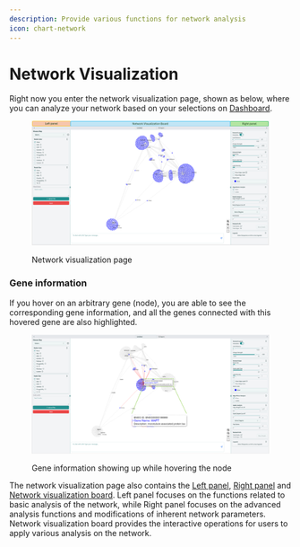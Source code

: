 ```yaml
---
description: Provide various functions for network analysis
icon: chart-network
---
```


# Network Visualization

Right now you enter the network visualization page, shown as below, where you can analyze your network based on your selections on [Dashboard](../dashboard/).

<figure><img src="../.gitbook/assets/1735968186039.png" alt=""><figcaption><p>Network visualization page</p></figcaption></figure>

### Gene information

If you hover on an arbitrary gene (node), you are able to see the corresponding gene information, and all the genes connected with this hovered gene are also highlighted.

<figure><img src="../.gitbook/assets/1735968922904.png" alt=""><figcaption><p>Gene information showing up while hovering the node</p></figcaption></figure>

The network visualization page also contains the [Left panel](left-panel.md), [Right panel](right-panel.md) and [Network visualization board](network-visualization-board.md). Left panel focuses on the functions related to basic analysis of the network, while Right panel focuses on the advanced analysis functions and modifications of inherent network parameters. Network visualization board provides the interactive operations for users to apply various analysis on the network.
